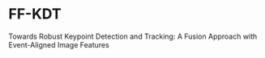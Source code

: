 # FF-KDT
Towards Robust Keypoint Detection and Tracking: A Fusion Approach with Event-Aligned Image Features
